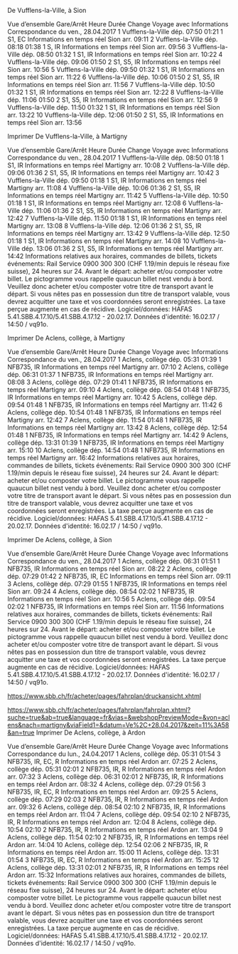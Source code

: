 
De Vufflens-la-Ville, à Sion

Vue d’ensemble
Gare/Arrêt	Heure	Durée	Change	Voyage avec	Informations
Correspondance du ven., 28.04.2017
1	Vufflens-la-Ville	dép.	07:50		01:21	1	S1, EC	Informations en temps réel
Sion	arr.	09:11
2	Vufflens-la-Ville	dép.	08:18		01:38	1	S, IR	Informations en temps réel
Sion	arr.	09:56
3	Vufflens-la-Ville	dép.	08:50		01:32	1	S1, IR	Informations en temps réel
Sion	arr.	10:22
4	Vufflens-la-Ville	dép.	09:06		01:50	2	S1, S5, IR	Informations en temps réel
Sion	arr.	10:56
5	Vufflens-la-Ville	dép.	09:50		01:32	1	S1, IR	Informations en temps réel
Sion	arr.	11:22
6	Vufflens-la-Ville	dép.	10:06		01:50	2	S1, S5, IR	Informations en temps réel
Sion	arr.	11:56
7	Vufflens-la-Ville	dép.	10:50		01:32	1	S1, IR	Informations en temps réel
Sion	arr.	12:22
8	Vufflens-la-Ville	dép.	11:06		01:50	2	S1, S5, IR	Informations en temps réel
Sion	arr.	12:56
9	Vufflens-la-Ville	dép.	11:50		01:32	1	S1, IR	Informations en temps réel
Sion	arr.	13:22
10	Vufflens-la-Ville	dép.	12:06		01:50	2	S1, S5, IR	Informations en temps réel
Sion	arr.	13:56



Imprimer 
De Vufflens-la-Ville, à Martigny

Vue d’ensemble
Gare/Arrêt	Heure	Durée	Change	Voyage avec	Informations
Correspondance du ven., 28.04.2017
1	Vufflens-la-Ville	dép.	08:50		01:18	1	S1, IR	Informations en temps réel
Martigny	arr.	10:08
2	Vufflens-la-Ville	dép.	09:06		01:36	2	S1, S5, IR	Informations en temps réel
Martigny	arr.	10:42
3	Vufflens-la-Ville	dép.	09:50		01:18	1	S1, IR	Informations en temps réel
Martigny	arr.	11:08
4	Vufflens-la-Ville	dép.	10:06		01:36	2	S1, S5, IR	Informations en temps réel
Martigny	arr.	11:42
5	Vufflens-la-Ville	dép.	10:50		01:18	1	S1, IR	Informations en temps réel
Martigny	arr.	12:08
6	Vufflens-la-Ville	dép.	11:06		01:36	2	S1, S5, IR	Informations en temps réel
Martigny	arr.	12:42
7	Vufflens-la-Ville	dép.	11:50		01:18	1	S1, IR	Informations en temps réel
Martigny	arr.	13:08
8	Vufflens-la-Ville	dép.	12:06		01:36	2	S1, S5, IR	Informations en temps réel
Martigny	arr.	13:42
9	Vufflens-la-Ville	dép.	12:50		01:18	1	S1, IR	Informations en temps réel
Martigny	arr.	14:08
10	Vufflens-la-Ville	dép.	13:06		01:36	2	S1, S5, IR	Informations en temps réel
Martigny	arr.	14:42
Informations relatives aux horaires, commandes de billets, tickets événements: Rail Service 0900 300 300 (CHF 1.19/min depuis le réseau fixe suisse), 24 heures sur 24. 
Avant le départ: acheter et/ou composter votre billet. Le pictogramme  vous rappelle quaucun billet nest vendu à bord. Veuillez donc acheter et/ou composter votre titre de transport avant le départ. Si vous nêtes pas en possession dun titre de transport valable, vous devrez acquitter une taxe et vos coordonnées seront enregistrées. La taxe perçue augmente en cas de récidive. Logiciel/données: HAFAS 5.41.SBB.4.17.10/5.41.SBB.4.17.12 - 20.02.17. Données d'identité: 16.02.17 / 14:50 / vq91o.



Imprimer 
De Aclens, collège, à Martigny

Vue d’ensemble
Gare/Arrêt	Heure	Durée	Change	Voyage avec	Informations
Correspondance du ven., 28.04.2017
1	Aclens, collège	dép.	05:31		01:39	1	NFB735, IR	Informations en temps réel
Martigny	arr.	07:10
2	Aclens, collège	dép.	06:31		01:37	1	NFB735, IR	Informations en temps réel
Martigny	arr.	08:08
3	Aclens, collège	dép.	07:29		01:41	1	NFB735, IR	Informations en temps réel
Martigny	arr.	09:10
4	Aclens, collège	dép.	08:54		01:48	1	NFB735, IR	Informations en temps réel
Martigny	arr.	10:42
5	Aclens, collège	dép.	09:54		01:48	1	NFB735, IR	Informations en temps réel
Martigny	arr.	11:42
6	Aclens, collège	dép.	10:54		01:48	1	NFB735, IR	Informations en temps réel
Martigny	arr.	12:42
7	Aclens, collège	dép.	11:54		01:48	1	NFB735, IR	Informations en temps réel
Martigny	arr.	13:42
8	Aclens, collège	dép.	12:54		01:48	1	NFB735, IR	Informations en temps réel
Martigny	arr.	14:42
9	Aclens, collège	dép.	13:31		01:39	1	NFB735, IR	Informations en temps réel
Martigny	arr.	15:10
10	Aclens, collège	dép.	14:54		01:48	1	NFB735, IR	Informations en temps réel
Martigny	arr.	16:42
Informations relatives aux horaires, commandes de billets, tickets événements: Rail Service 0900 300 300 (CHF 1.19/min depuis le réseau fixe suisse), 24 heures sur 24. 
Avant le départ: acheter et/ou composter votre billet. Le pictogramme  vous rappelle quaucun billet nest vendu à bord. Veuillez donc acheter et/ou composter votre titre de transport avant le départ. Si vous nêtes pas en possession dun titre de transport valable, vous devrez acquitter une taxe et vos coordonnées seront enregistrées. La taxe perçue augmente en cas de récidive. Logiciel/données: HAFAS 5.41.SBB.4.17.10/5.41.SBB.4.17.12 - 20.02.17. Données d'identité: 16.02.17 / 14:50 / vq91o.


Imprimer 
De Aclens, collège, à Sion

Vue d’ensemble
Gare/Arrêt	Heure	Durée	Change	Voyage avec	Informations
Correspondance du ven., 28.04.2017
1	Aclens, collège	dép.	06:31		01:51	1	NFB735, IR	Informations en temps réel
Sion	arr.	08:22
2	Aclens, collège	dép.	07:29		01:42	2	NFB735, IR, EC	Informations en temps réel
Sion	arr.	09:11
3	Aclens, collège	dép.	07:29		01:55	1	NFB735, IR	Informations en temps réel
Sion	arr.	09:24
4	Aclens, collège	dép.	08:54		02:02	1	NFB735, IR	Informations en temps réel
Sion	arr.	10:56
5	Aclens, collège	dép.	09:54		02:02	1	NFB735, IR	Informations en temps réel
Sion	arr.	11:56
Informations relatives aux horaires, commandes de billets, tickets événements: Rail Service 0900 300 300 (CHF 1.19/min depuis le réseau fixe suisse), 24 heures sur 24. 
Avant le départ: acheter et/ou composter votre billet. Le pictogramme  vous rappelle quaucun billet nest vendu à bord. Veuillez donc acheter et/ou composter votre titre de transport avant le départ. Si vous nêtes pas en possession dun titre de transport valable, vous devrez acquitter une taxe et vos coordonnées seront enregistrées. La taxe perçue augmente en cas de récidive. Logiciel/données: HAFAS 5.41.SBB.4.17.10/5.41.SBB.4.17.12 - 20.02.17. Données d'identité: 16.02.17 / 14:50 / vq91o.



https://www.sbb.ch/fr/acheter/pages/fahrplan/druckansicht.xhtml



https://www.sbb.ch/fr/acheter/pages/fahrplan/fahrplan.xhtml?suche=true&ab=true&language=fr&vias=&webshopPreviewMode=&von=aclens&nach=martigny&viaField1=&datum=Ve%2C+28.04.2017&zeit=11%3A58&an=true
Imprimer 
De Aclens, collège, à Ardon

Vue d’ensemble
Gare/Arrêt	Heure	Durée	Change	Voyage avec	Informations
Correspondance du lun., 24.04.2017
1	Aclens, collège	dép.	05:31		01:54	3	NFB735, IR, EC, R	Informations en temps réel
Ardon	arr.	07:25
2	Aclens, collège	dép.	05:31		02:01	2	NFB735, IR, R	Informations en temps réel
Ardon	arr.	07:32
3	Aclens, collège	dép.	06:31		02:01	2	NFB735, IR, R	Informations en temps réel
Ardon	arr.	08:32
4	Aclens, collège	dép.	07:29		01:56	3	NFB735, IR, EC, R	Informations en temps réel
Ardon	arr.	09:25
5	Aclens, collège	dép.	07:29		02:03	2	NFB735, IR, R	Informations en temps réel
Ardon	arr.	09:32
6	Aclens, collège	dép.	08:54		02:10	2	NFB735, IR, R	Informations en temps réel
Ardon	arr.	11:04
7	Aclens, collège	dép.	09:54		02:10	2	NFB735, IR, R	Informations en temps réel
Ardon	arr.	12:04
8	Aclens, collège	dép.	10:54		02:10	2	NFB735, IR, R	Informations en temps réel
Ardon	arr.	13:04
9	Aclens, collège	dép.	11:54		02:10	2	NFB735, IR, R	Informations en temps réel
Ardon	arr.	14:04
10	Aclens, collège	dép.	12:54		02:06	2	NFB735, IR, R	Informations en temps réel
Ardon	arr.	15:00
11	Aclens, collège	dép.	13:31		01:54	3	NFB735, IR, EC, R	Informations en temps réel
Ardon	arr.	15:25
12	Aclens, collège	dép.	13:31		02:01	2	NFB735, IR, R	Informations en temps réel
Ardon	arr.	15:32
Informations relatives aux horaires, commandes de billets, tickets événements: Rail Service 0900 300 300 (CHF 1.19/min depuis le réseau fixe suisse), 24 heures sur 24. 
Avant le départ: acheter et/ou composter votre billet. Le pictogramme  vous rappelle quaucun billet nest vendu à bord. Veuillez donc acheter et/ou composter votre titre de transport avant le départ. Si vous nêtes pas en possession dun titre de transport valable, vous devrez acquitter une taxe et vos coordonnées seront enregistrées. La taxe perçue augmente en cas de récidive. Logiciel/données: HAFAS 5.41.SBB.4.17.10/5.41.SBB.4.17.12 - 20.02.17. Données d'identité: 16.02.17 / 14:50 / vq91o.
